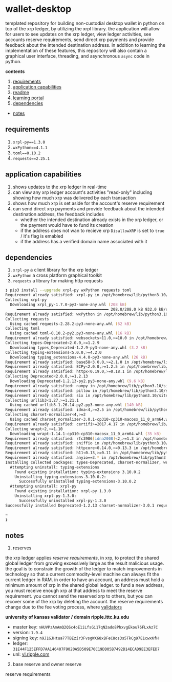 # wallet-desktop

templated repository for building non-custodial desktop wallet in python on top of the xrp ledger, by utilizing the xrpl library.  the application will allow for users to see updates on the xrp ledger, view ledger activities, see accounts reserve requirements, send direct xrp payments and provide feedback about the intended destination address.  in addition to learning the implementation of these features, this repository will also contain a graphical user interface, threading, and asynchronous `async` code in python.

**contents**

1.  [requirements](#requirements)
2.  [application capabilities](#application-capabilities)
3.  [readme](https://github.com/XRPLF/xrpl-dev-portal/blob/master/content/tutorials/build-apps/build-a-desktop-wallet-in-python.md)
4.  [learning portal](https://xrpl.org/build-a-desktop-wallet-in-python.html)
5.  [dependencies](#dependencies)
-   [notes](#notes)


## requirements

1.  `xrpl-py==1.3.0`
2.  `wxPython==4.1.1`
3.  `toml==0.10.2`
4.  `requests==2.25.1`

## application capabilities

1.  shows updates to the xrp ledger in real-time
2.  can view any xrp ledger account's activities "read-only" including showing how much xrp was delivered by each transaction
3.  shows how much xrp is set aside for the account's reserve requirement
4.  can send direct xrp payments and provide feedback about the intended destination address, the feedback includes
    - whether the intended destination already exists in the xrp ledger, or the payment would have to fund its creation
    - if the address does not wan to recieve xrp `DisallowXRP` is set to `true` / it's flag is emabled
    - if the address has a verified domain name associated with it

## dependencies

1.  `xrpl-py` a client library for the xrp ledger
2.  `wxPython` a cross platform graphical toolkit
3.  `requests` a library for making http requests

```zsh
❯ pip3 install --upgrade xrpl-py wxPython requests toml
Requirement already satisfied: xrpl-py in /opt/homebrew/lib/python3.10/site-packages (1.3.0)
Collecting xrpl-py
  Downloading xrpl_py-1.7.0-py3-none-any.whl (208 kB)
     ━━━━━━━━━━━━━━━━━━━━━━━━━━━━━━━━━━━━━━━━ 208.0/208.0 kB 932.0 kB/s eta 0:00:00
Requirement already satisfied: wxPython in /opt/homebrew/lib/python3.10/site-packages (4.2.0)
Collecting requests
  Using cached requests-2.28.2-py3-none-any.whl (62 kB)
Collecting toml
  Using cached toml-0.10.2-py2.py3-none-any.whl (16 kB)
Requirement already satisfied: websockets<11.0,>=10.0 in /opt/homebrew/lib/python3.10/site-packages (from xrpl-py) (10.4)
Collecting types-Deprecated<2.0.0,>=1.2.9
  Downloading types_Deprecated-1.2.9-py3-none-any.whl (3.2 kB)
Collecting typing-extensions<5.0.0,>=4.2.0
  Downloading typing_extensions-4.4.0-py3-none-any.whl (26 kB)
Requirement already satisfied: base58<3.0.0,>=2.1.0 in /opt/homebrew/lib/python3.10/site-packages (from xrpl-py) (2.1.1)
Requirement already satisfied: ECPy<2.0.0,>=1.2.5 in /opt/homebrew/lib/python3.10/site-packages (from xrpl-py) (1.2.5)
Requirement already satisfied: httpx<0.19.0,>=0.18.1 in /opt/homebrew/lib/python3.10/site-packages (from xrpl-py) (0.18.2)
Collecting Deprecated<2.0.0,>=1.2.13
  Downloading Deprecated-1.2.13-py2.py3-none-any.whl (9.6 kB)
Requirement already satisfied: numpy in /opt/homebrew/lib/python3.10/site-packages (from wxPython) (1.23.5)
Requirement already satisfied: pillow in /opt/homebrew/lib/python3.10/site-packages (from wxPython) (9.3.0)
Requirement already satisfied: six in /opt/homebrew/lib/python3.10/site-packages (from wxPython) (1.16.0)
Collecting urllib3<1.27,>=1.21.1
  Using cached urllib3-1.26.14-py2.py3-none-any.whl (140 kB)
Requirement already satisfied: idna<4,>=2.5 in /opt/homebrew/lib/python3.10/site-packages (from requests) (3.4)
Collecting charset-normalizer<4,>=2
  Using cached charset_normalizer-3.0.1-cp310-cp310-macosx_11_0_arm64.whl (122 kB)
Requirement already satisfied: certifi>=2017.4.17 in /opt/homebrew/lib/python3.10/site-packages (from requests) (2022.12.7)
Collecting wrapt<2,>=1.10
  Downloading wrapt-1.14.1-cp310-cp310-macosx_11_0_arm64.whl (35 kB)
Requirement already satisfied: rfc3986[idna2008]<2,>=1.3 in /opt/homebrew/lib/python3.10/site-packages (from httpx<0.19.0,>=0.18.1->xrpl-py) (1.5.0)
Requirement already satisfied: sniffio in /opt/homebrew/lib/python3.10/site-packages (from httpx<0.19.0,>=0.18.1->xrpl-py) (1.3.0)
Requirement already satisfied: httpcore<0.14.0,>=0.13.3 in /opt/homebrew/lib/python3.10/site-packages (from httpx<0.19.0,>=0.18.1->xrpl-py) (0.13.7)
Requirement already satisfied: h11<0.13,>=0.11 in /opt/homebrew/lib/python3.10/site-packages (from httpcore<0.14.0,>=0.13.3->httpx<0.19.0,>=0.18.1->xrpl-py) (0.12.0)
Requirement already satisfied: anyio==3.* in /opt/homebrew/lib/python3.10/site-packages (from httpcore<0.14.0,>=0.13.3->httpx<0.19.0,>=0.18.1->xrpl-py) (3.6.2)
Installing collected packages: types-Deprecated, charset-normalizer, wrapt, urllib3, typing-extensions, toml, requests, Deprecated, xrpl-py
  Attempting uninstall: typing-extensions
    Found existing installation: typing-extensions 3.10.0.2
    Uninstalling typing-extensions-3.10.0.2:
      Successfully uninstalled typing-extensions-3.10.0.2
  Attempting uninstall: xrpl-py
    Found existing installation: xrpl-py 1.3.0
    Uninstalling xrpl-py-1.3.0:
      Successfully uninstalled xrpl-py-1.3.0
Successfully installed Deprecated-1.2.13 charset-normalizer-3.0.1 requests-2.28.2 toml-0.10.2 types-Deprecated-1.2.9 typing-extensions-4.4.0 urllib3-1.26.14 wrapt-1.14.1 xrpl-py-1.7.0

~                                                                                         5s 09:33:27 PM
❯
```

## notes

1.  reserves

the xrp ledger applies _reserve requirements_, in xrp, to protect the shared global ledger from growing excessively large as the result malicious usage.  the goal is to constrain the growth of the ledger to match improvements in technology so that a current commodity-level machine can always fit the current ledger in RAM.  in order to have an account, an address must hold a minimum amount of xrp in the shared global ledger.  to fund a new address, you must receive enough xrp at that address to meet the reserve requirement.  you cannot send the reserved xrp to others, but you can recover some of the xrp by deleting the account.  the reserve requirements change due to the fee voting process, where [validators](https://livenet.xrpl.org/network/validators)

**university of kansas validator / domain ripple.ittc.ku.edu**

- master key:  `nHUVPzAmAmQ2QSc4oE1iLfsGi17qN2ado8PhxvgEkou76FLxAz7C`
- version:  `1.9.4`
- signing key:  `n9J1GJHtua77TBEzir3FvsgWX68xBFeC8os3s5TkCg97E1cwxKfH`
- ledger:  `31E44F125EFFD7AA146407F9020A5D509E70C19DD05B7492D14ECAD9EE3EFED7`
- unl: [vl.ripple.com](vl.ripple.com)

2.  base reserve and owner reserve

reserve requirements
